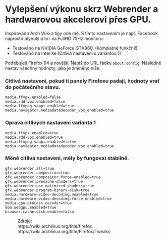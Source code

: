 
# Vylepšení výkonu skrz Webrender a hardwarovou akcelerovi přes GPU.
Inspirováno Arch Wiki a tipy ode mě. S tímto nastavením je např. Facebook naprosto plynulý a to i na FullHD 75Hz monitoru.
- Testováno na NVIDIA GeForce GTX960. (Kompletně funkční!)
- Testováno na Intel Xe (Citlivá nastavení s variantou 1)

Potřebuješ Firefox 94 a novější. Napiš do URL řádku ```about:config```. Následně nastav všechny hodnoty, jako je zmíněno níže.

### Citlivá nastavení, pokud ti panely Firefoxu padají, hodnoty vrať do počátečního stavu.
```
media.ffvpx.enabled=false
media.rdd-vpx.enabled=false
media.ffmpeg.vaapi.enabled=true
media.navigator.mediadatadecoder_vpx_enabled=true
```
### Oprava citlivých nastavení varianta 1
```
media.ffvpx.enabled=true
media.rdd-vpx.enabled=true
media.ffmpeg.vaapi.enabled=false
media.navigator.mediadatadecoder_vpx_enabled=true
```

### Méně citlivá nastavení, měly by fungovat stabilně.
```
gfx.webrender.all=true
gfx.webrender.compositor=true
gfx.webrender.compositor.force-enabled=true
gfx.webrender.precache-shaders=true
gfx.webrender.use-optimized-shaders=true
gfx.webrender.program-binary-disk=true
media.hardware-video-decoding.enabled=true
media.hardware-video-decoding.force-enabled=true
media.gpu-process-decoder=true
dom.webgpu.enabled=true
browser.cache.disk.enable=false
```
<dd>Zdroje:</dd>
<dd>https://wiki.archlinux.org/title/firefox</dd>
<dd>https://wiki.archlinux.org/title/Firefox/Tweaks</dd>
